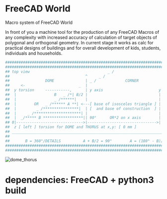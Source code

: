 # FreeCAD World
Macro system of FreeCAD World

In front of you a machine tool for the production of any FreeCAD Macros of any complexity with increased accuracy of calculation of target objects of polygonal and orthogonal geometry.
In current stage it works as calc for practical designs of buildings and for overall development of kids, students, individuals and households.

```Python
###################################################################################
#######################################################################клинопись###
## top view                                   _ /                                ##
##                                  ^     _ /                                    ##
##                DOME              | _ /             CORNER                     ##             DISC
##     <-                        _  |                                    ->      ##
##  y torsion     -----------,      | y axis                         y torsion   ##
##  |                 B   _ /*| B/2 |                                |           ##
##  |                 _ /******|    |                                |           ##
##  |        OR   _ /****** A **| <---[ base of isosceles triangle ] |           ##
##  |         _ /****************|  | [  and base of construction  ] |           ##
##  |     _ /*********************| |                                |           ##
##  |  _/***** B ******************|| 90°      OR*2 on x axis        |           ##
## 0|------------------------------>|------------------------------->|           ##
##  z [ left ] torsion for DOME and THORUS at x,y: [ 0 mm ]                      ##
## _____________________________________________________________________________ ##
##                                                                               ##
##       B = 360°/DETAILS          A + B/2 = 90°        A = (180° - B)/2         ##
###################################################################################
###################################################################################
```

![dome_thorus](https://i.ibb.co/9qpVSw3/screenshot-2021-01-08-19-52-38.png)

# dependencies: FreeCAD + python3 build
